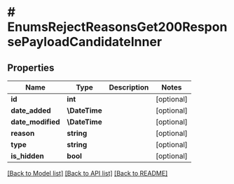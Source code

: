 # # EnumsRejectReasonsGet200ResponsePayloadCandidateInner

## Properties

Name | Type | Description | Notes
------------ | ------------- | ------------- | -------------
**id** | **int** |  | [optional]
**date_added** | **\DateTime** |  | [optional]
**date_modified** | **\DateTime** |  | [optional]
**reason** | **string** |  | [optional]
**type** | **string** |  | [optional]
**is_hidden** | **bool** |  | [optional]

[[Back to Model list]](../../README.md#models) [[Back to API list]](../../README.md#endpoints) [[Back to README]](../../README.md)
